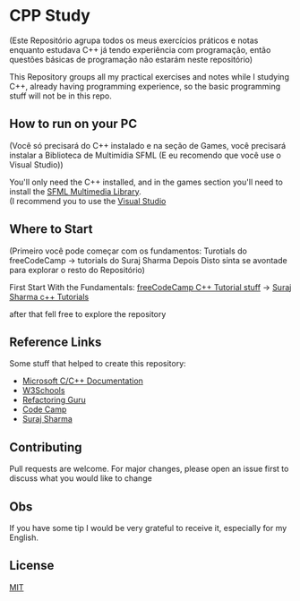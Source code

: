 # CPP Study

(Este Repositório agrupa todos os meus exercícios práticos e notas enquanto estudava C++ já tendo experiência com programação, então questões básicas de programação não estarám neste repositório)

This Repository groups all my practical exercises and notes while I studying C++, already having programming experience, so the basic programming stuff will not be in this repo.

## How to run on your PC

(Você só precisará do C++ instalado e na seção de Games, você precisará instalar a Biblioteca de Multimídia SFML (E eu recomendo que você use o Visual Studio))

You'll only need the C++ installed, and in the games section you'll need to install the [SFML Multimedia Library](https://www.sfml-dev.org/). <br> (I recommend you to use the [Visual Studio](https://docs.microsoft.com/en-us/cpp/build/vscpp-step-0-installation?view=msvc-160)

## Where to Start

(Primeiro você pode começar com os fundamentos: Turotials do freeCodeCamp -> tutorials do Suraj Sharma
Depois Disto sinta se avontade para explorar o resto do Repositório)

First Start With the Fundamentals: [freeCodeCamp C++ Tutorial stuff](https://github.com/Gabriel-Spinola/CPP-Study/tree/main/CodeCamp) -> [Suraj Sharma c++ Tutorials](https://github.com/Gabriel-Spinola/CPP-Study/tree/main/Suraj-Tutorials)

after that fell free to explore the repository

## Reference Links
Some stuff that helped to create this repository:
- [Microsoft C/C++ Documentation](https://docs.microsoft.com/en-us/cpp/?view=msvc-160)
- [W3Schools](https://www.w3schools.com/cpp/default.asp)
- [Refactoring Guru](https://refactoring.guru/)
- [Code Camp](https://www.youtube.com/channel/UC8butISFwT-Wl7EV0hUK0BQ)
- [Suraj Sharma](https://www.youtube.com/channel/UC2i39AOpDSlO1Mrn1jQ8Xkg)

## Contributing
Pull requests are welcome. For major changes, please open an issue first to discuss what you would like to change

## Obs
If you have some tip I would be very grateful to receive it, especially for my English.

## License
[MIT](https://github.com/Gabriel-Spinola/CPP-Study/blob/main/LICENSE)
